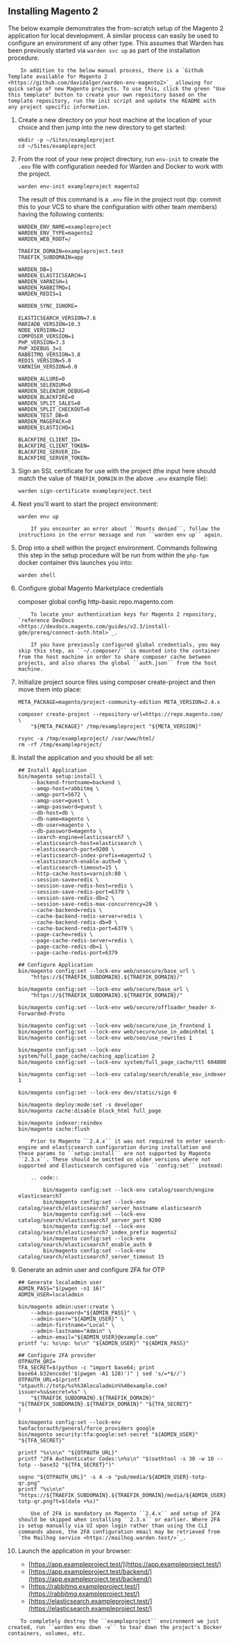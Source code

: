 ## Installing Magento 2

The below example demonstrates the from-scratch setup of the Magento 2 application for local development. A similar process can easily be used to configure an environment of any other type. This assumes that Warden has been previously started via `warden svc up` as part of the installation procedure.

```note::
    In addition to the below manual process, there is a `Github Template available for Magento 2 <https://github.com/davidalger/warden-env-magento2>`_ allowing for quick setup of new Magento projects. To use this, click the green "Use this template" button to create your own repository based on the template repository, run the init script and update the README with any project specific information.
```

1.  Create a new directory on your host machine at the location of your choice and then jump into the new directory to get started:

        mkdir -p ~/Sites/exampleproject
        cd ~/Sites/exampleproject

2.  From the root of your new project directory, run `env-init` to create the `.env` file with configuration needed for Warden and Docker to work with the project.

        warden env-init exampleproject magento2

    The result of this command is a `.env` file in the project root (tip: commit this to your VCS to share the configuration with other team members) having the following contents:

        WARDEN_ENV_NAME=exampleproject
        WARDEN_ENV_TYPE=magento2
        WARDEN_WEB_ROOT=/

        TRAEFIK_DOMAIN=exampleproject.test
        TRAEFIK_SUBDOMAIN=app

        WARDEN_DB=1
        WARDEN_ELASTICSEARCH=1
        WARDEN_VARNISH=1
        WARDEN_RABBITMQ=1
        WARDEN_REDIS=1

        WARDEN_SYNC_IGNORE=

        ELASTICSEARCH_VERSION=7.6
        MARIADB_VERSION=10.3
        NODE_VERSION=12
        COMPOSER_VERSION=1
        PHP_VERSION=7.3
        PHP_XDEBUG_3=1
        RABBITMQ_VERSION=3.8
        REDIS_VERSION=5.0
        VARNISH_VERSION=6.0

        WARDEN_ALLURE=0
        WARDEN_SELENIUM=0
        WARDEN_SELENIUM_DEBUG=0
        WARDEN_BLACKFIRE=0
        WARDEN_SPLIT_SALES=0
        WARDEN_SPLIT_CHECKOUT=0
        WARDEN_TEST_DB=0
        WARDEN_MAGEPACK=0
		WARDEN_ELASTICHQ=1

        BLACKFIRE_CLIENT_ID=
        BLACKFIRE_CLIENT_TOKEN=
        BLACKFIRE_SERVER_ID=
        BLACKFIRE_SERVER_TOKEN=

3.  Sign an SSL certificate for use with the project (the input here should match the value of `TRAEFIK_DOMAIN` in the above `.env` example file):

        warden sign-certificate exampleproject.test

4.  Next you'll want to start the project environment:

        warden env up

    ```warning::
        If you encounter an error about ``Mounts denied``, follow the instructions in the error message and run ``warden env up`` again.
    ```

5.  Drop into a shell within the project environment. Commands following this step in the setup procedure will be run from within the `php-fpm` docker container this launches you into:

        warden shell

6.  Configure global Magento Marketplace credentials

    composer global config http-basic.repo.magento.com <username> <password>

    ```note::
        To locate your authentication keys for Magento 2 repository, `reference DevDocs <https://devdocs.magento.com/guides/v2.3/install-gde/prereq/connect-auth.html>`_.

        If you have previously configured global credentials, you may skip this step, as ``~/.composer/`` is mounted into the container from the host machine in order to share composer cache between projects, and also shares the global ``auth.json`` from the host machine.
    ```

7.  Initialize project source files using composer create-project and then move them into place:

        META_PACKAGE=magento/project-community-edition META_VERSION=2.4.x

        composer create-project --repository-url=https://repo.magento.com/ \
            "${META_PACKAGE}" /tmp/exampleproject "${META_VERSION}"

        rsync -a /tmp/exampleproject/ /var/www/html/
        rm -rf /tmp/exampleproject/

8.  Install the application and you should be all set:

        ## Install Application
        bin/magento setup:install \
            --backend-frontname=backend \
            --amqp-host=rabbitmq \
            --amqp-port=5672 \
            --amqp-user=guest \
            --amqp-password=guest \
            --db-host=db \
            --db-name=magento \
            --db-user=magento \
            --db-password=magento \
            --search-engine=elasticsearch7 \
            --elasticsearch-host=elasticsearch \
            --elasticsearch-port=9200 \
            --elasticsearch-index-prefix=magento2 \
            --elasticsearch-enable-auth=0 \
            --elasticsearch-timeout=15 \
            --http-cache-hosts=varnish:80 \
            --session-save=redis \
            --session-save-redis-host=redis \
            --session-save-redis-port=6379 \
            --session-save-redis-db=2 \
            --session-save-redis-max-concurrency=20 \
            --cache-backend=redis \
            --cache-backend-redis-server=redis \
            --cache-backend-redis-db=0 \
            --cache-backend-redis-port=6379 \
            --page-cache=redis \
            --page-cache-redis-server=redis \
            --page-cache-redis-db=1 \
            --page-cache-redis-port=6379

        ## Configure Application
        bin/magento config:set --lock-env web/unsecure/base_url \
            "https://${TRAEFIK_SUBDOMAIN}.${TRAEFIK_DOMAIN}/"

        bin/magento config:set --lock-env web/secure/base_url \
            "https://${TRAEFIK_SUBDOMAIN}.${TRAEFIK_DOMAIN}/"

        bin/magento config:set --lock-env web/secure/offloader_header X-Forwarded-Proto

        bin/magento config:set --lock-env web/secure/use_in_frontend 1
        bin/magento config:set --lock-env web/secure/use_in_adminhtml 1
        bin/magento config:set --lock-env web/seo/use_rewrites 1

        bin/magento config:set --lock-env system/full_page_cache/caching_application 2
        bin/magento config:set --lock-env system/full_page_cache/ttl 604800

        bin/magento config:set --lock-env catalog/search/enable_eav_indexer 1

        bin/magento config:set --lock-env dev/static/sign 0

        bin/magento deploy:mode:set -s developer
        bin/magento cache:disable block_html full_page

        bin/magento indexer:reindex
        bin/magento cache:flush

    ```note::
        Prior to Magento ``2.4.x`` it was not required to enter search-engine and elasticsearch configuration during installation and these params to ``setup:install`` are not supported by Magento ``2.3.x``. These should be omitted on older versions where not supported and Elasticsearch configured via ``config:set`` instead:

        .. code::

            bin/magento config:set --lock-env catalog/search/engine elasticsearch7
            bin/magento config:set --lock-env catalog/search/elasticsearch7_server_hostname elasticsearch
            bin/magento config:set --lock-env catalog/search/elasticsearch7_server_port 9200
            bin/magento config:set --lock-env catalog/search/elasticsearch7_index_prefix magento2
            bin/magento config:set --lock-env catalog/search/elasticsearch7_enable_auth 0
            bin/magento config:set --lock-env catalog/search/elasticsearch7_server_timeout 15
    ```

9.  Generate an admin user and configure 2FA for OTP

        ## Generate localadmin user
        ADMIN_PASS="$(pwgen -n1 16)"
        ADMIN_USER=localadmin

        bin/magento admin:user:create \
            --admin-password="${ADMIN_PASS}" \
            --admin-user="${ADMIN_USER}" \
            --admin-firstname="Local" \
            --admin-lastname="Admin" \
            --admin-email="${ADMIN_USER}@example.com"
        printf "u: %s\np: %s\n" "${ADMIN_USER}" "${ADMIN_PASS}"

        ## Configure 2FA provider
        OTPAUTH_QRI=
        TFA_SECRET=$(python -c "import base64; print base64.b32encode('$(pwgen -A1 128)')" | sed 's/=*$//')
        OTPAUTH_URL=$(printf "otpauth://totp/%s%%3Alocaladmin%%40example.com?issuer=%s&secret=%s" \
            "${TRAEFIK_SUBDOMAIN}.${TRAEFIK_DOMAIN}" "${TRAEFIK_SUBDOMAIN}.${TRAEFIK_DOMAIN}" "${TFA_SECRET}"
        )

        bin/magento config:set --lock-env twofactorauth/general/force_providers google
        bin/magento security:tfa:google:set-secret "${ADMIN_USER}" "${TFA_SECRET}"

        printf "%s\n\n" "${OTPAUTH_URL}"
        printf "2FA Authenticator Codes:\n%s\n" "$(oathtool -s 30 -w 10 --totp --base32 "${TFA_SECRET}")"

        segno "${OTPAUTH_URL}" -s 4 -o "pub/media/${ADMIN_USER}-totp-qr.png"
        printf "%s\n\n" "https://${TRAEFIK_SUBDOMAIN}.${TRAEFIK_DOMAIN}/media/${ADMIN_USER}-totp-qr.png?t=$(date +%s)"

    ```note::
        Use of 2FA is mandatory on Magento ``2.4.x`` and setup of 2FA should be skipped when installing ``2.3.x`` or earlier. Where 2FA is setup manually via UI upon login rather than using the CLI commands above, the 2FA configuration email may be retrieved from `the Mailhog service <https://mailhog.warden.test/>`_.
    ```

10. Launch the application in your browser:

    - [https://app.exampleproject.test/](https://app.exampleproject.test/)
    - [https://app.exampleproject.test/backend/](https://app.exampleproject.test/backend/)
    - [https://rabbitmq.exampleproject.test/](https://rabbitmq.exampleproject.test/)
    - [https://elasticsearch.exampleproject.test/](https://elasticsearch.exampleproject.test/)

```note::
    To completely destroy the ``exampleproject`` environment we just created, run ``warden env down -v`` to tear down the project's Docker containers, volumes, etc.
```
